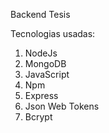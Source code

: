 Backend Tesis 

Tecnologias usadas: 

1. NodeJs
2. MongoDB
3. JavaScript
4. Npm
5. Express
6. Json Web Tokens
7. Bcrypt
